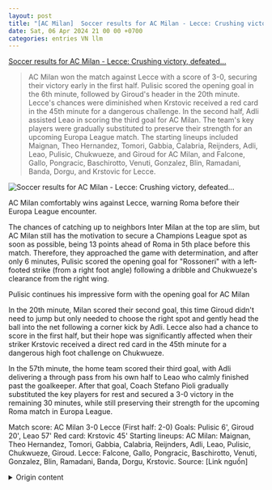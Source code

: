 ```yaml
---
layout: post
title: "[AC Milan]  Soccer results for AC Milan - Lecce: Crushing victory, defeated..."
date: Sat, 06 Apr 2024 21 00 00 +0700
categories: entries VN llm
---
```

[ Soccer results for AC Milan - Lecce: Crushing victory, defeated...](https://www.24h.com.vn/bong-da/ket-qua-bong-da-ac-milan-lecce-thang-loi-chong-vanh-dan-mat-roma-serie-a-c48a1557607.html)

> AC Milan won the match against Lecce with a score of 3-0, securing their victory early in the first half. Pulisic scored the opening goal in the 6th minute, followed by Giroud's header in the 20th minute. Lecce's chances were diminished when Krstovic received a red card in the 45th minute for a dangerous challenge. In the second half, Adli assisted Leao in scoring the third goal for AC Milan. The team's key players were gradually substituted to preserve their strength for an upcoming Europa League match. The starting lineups included Maignan, Theo Hernandez, Tomori, Gabbia, Calabria, Reijnders, Adli, Leao, Pulisic, Chukwueze, and Giroud for AC Milan, and Falcone, Gallo, Pongracic, Baschirotto, Venuti, Gonzalez, Blin, Ramadani, Banda, Dorgu, and Krstovic for Lecce.

![ Soccer results for AC Milan - Lecce: Crushing victory, defeated...](https://icdn.24h.com.vn/upload/2-2024/images/2024-04-06/gettyimages-2143325621-612x612-1200-1712415721-51-width1200height628-watermark.jpg)

 AC Milan comfortably wins against Lecce, warning Roma before their Europa League encounter.

The chances of catching up to neighbors Inter Milan at the top are slim, but AC Milan still has the motivation to secure a Champions League spot as soon as possible, being 13 points ahead of Roma in 5th place before this match. Therefore, they approached the game with determination, and after only 6 minutes, Pulisic scored the opening goal for "Rossoneri" with a left-footed strike (from a right foot angle) following a dribble and Chukwueze's clearance from the right wing.

Pulisic continues his impressive form with the opening goal for AC Milan

In the 20th minute, Milan scored their second goal, this time Giroud didn't need to jump but only needed to choose the right spot and gently head the ball into the net following a corner kick by Adli. Lecce also had a chance to score in the first half, but their hope was significantly affected when their striker Krstovic received a direct red card in the 45th minute for a dangerous high foot challenge on Chukwueze.

In the 57th minute, the home team scored their third goal, with Adli delivering a through pass from his own half to Leao who calmly finished past the goalkeeper. After that goal, Coach Stefano Pioli gradually substituted the key players for rest and secured a 3-0 victory in the remaining 30 minutes, while still preserving their strength for the upcoming Roma match in Europa League.

Match score: AC Milan 3-0 Lecce (First half: 2-0)
Goals: Pulisic 6', Giroud 20', Leao 57'
Red card: Krstovic 45'
Starting lineups:
AC Milan: Maignan, Theo Hernandez, Tomori, Gabbia, Calabria, Reijnders, Adli, Leao, Pulisic, Chukwueze, Giroud.
Lecce: Falcone, Gallo, Pongracic, Baschirotto, Venuti, Gonzalez, Blin, Ramadani, Banda, Dorgu, Krstovic.
Source: [Link nguồn]

<details>
  <summary>Origin content</summary>
  ---
layout: post
title: " [AC Milan] Kết quả bóng đá AC Milan - Lecce: Thắng lợi chóng vánh, dằn mặt ..."
date: Sat, 06 Apr 2024 21:00:00 +0700
categories: entries VN
---
[Kết quả bóng đá AC Milan - Lecce: Thắng lợi chóng vánh, dằn mặt ...](https://www.24h.com.vn/bong-da/ket-qua-bong-da-ac-milan-lecce-thang-loi-chong-vanh-dan-mat-roma-serie-a-c48a1557607.html)

![Kết quả bóng đá AC Milan - Lecce: Thắng lợi chóng vánh, dằn mặt ...](https://icdn.24h.com.vn/upload/2-2024/images/2024-04-06/gettyimages-2143325621-612x612-1200-1712415721-51-width1200height628-watermark.jpg)

AC Milan - Lecce, vòng 31 Serie A) AC Milan có thắng lợi dễ dàng để cảnh báo Roma trước cuộc gặp ở Europa League.

Khả năng bám đuổi theo hàng xóm Inter Milan ở ngôi đầu là rất nhỏ nhưng AC Milan vẫn còn động lực đoạt vé dự Champions League sớm nhất có thể khi đã hơn Roma ở vị trí thứ 5 tận 13 điểm trước trận này. Do đó họ vào trận với sự chủ động và chỉ sau 6 phút Pulisic đã mở tỷ số cho "Rossoneri", anh tung cú cứa lòng chân trái (chân nghịch) từ khu chữ D sau pha đi bóng và dọn cỗ của Chukwueze từ cánh phải.

Pulisic (phải) tiếp tục phong độ cao với bàn mở tỷ số cho AC Milan

Đến phút 20 bàn thứ 2 đã đến cho Milan, lần này Giroud không cần nhảy mà chỉ cần chọn vị trí và lắc đầu nhẹ cũng đủ ghi bàn sau quả phạt góc của Adli. Lecce cũng có cơ hội ghi bàn trong hiệp 1 nhưng hy vọng của họ bị ảnh hưởng nghiêm trọng khi tiền đạo cắm Krstovic bị thẻ đỏ trực tiếp ở phút 45 do pha cao chân rất nguy hiểm với Chukwueze.

Tới phút 57 bàn thứ 3 đã đến cho đội chủ nhà, lần này Adli từ sân nhà tung cú chọc khe vượt tuyến đưa Leao băng xuống bình tĩnh dứt điểm ở pha đối mặt thủ môn. Sau bàn thắng đó HLV Stefano Pioli rút dần các trụ cột ra nghỉ và đá thảnh thơi trong 30 phút còn lại để thắng 3-0, trong khi vẫn bảo toàn lực lượng chờ màn đụng độ Roma ở Europa League.

Tỷ số trận đấu: AC Milan 3-0 Lecce (hiệp 1: 2-0)

Ghi bàn: Pulisic 6', Giroud 20', Leao 57'

Thẻ đỏ: Krstovic 45'

Đội hình xuất phát:

AC Milan: Maignan, Theo Hernandez, Tomori, Gabbia, Calabria, Reijnders, Adli, Leao, Pulisic, Chukwueze, Giroud.

Lecce: Falcone, Gallo, Pongracic, Baschirotto, Venuti, Gonzalez, Blin, Ramadani, Banda, Dorgu, Krstovic.

Nguồn: [Link nguồn]Nguồn: [Link nguồn]


</details>
